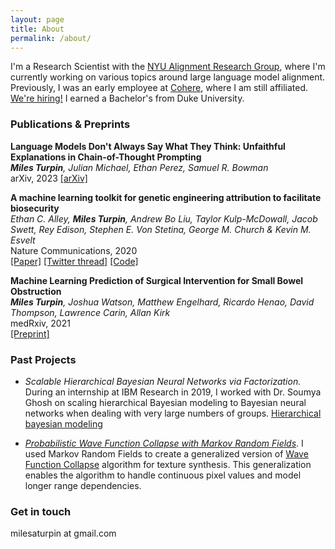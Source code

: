 ```yaml
---
layout: page
title: About
permalink: /about/
---
```


I'm a Research Scientist with the [NYU Alignment Research Group](https://wp.nyu.edu/arg/), where I'm currently working on various topics around large language model alignment. Previously, I was an early employee at [Cohere](https://www.cohere.ai), where I am still affiliated. [We're hiring!](https://jobs.lever.co/cohere/) I earned a Bachelor's from Duke University.

### Publications & Preprints

**Language Models Don't Always Say What They Think: Unfaithful Explanations in Chain-of-Thought Prompting**\
_**Miles Turpin**, Julian Michael, Ethan Perez, Samuel R. Bowman_\
arXiv, 2023
[[arXiv]](https://arxiv.org/abs/2305.04388)

**A machine learning toolkit for genetic engineering attribution to facilitate biosecurity**\
_Ethan C. Alley, **Miles Turpin**, Andrew Bo Liu, Taylor Kulp-McDowall, Jacob Swett, Rey Edison, Stephen E. Von Stetina, George M. Church & Kevin M. Esvelt_\
Nature Communications, 2020\
[[Paper]](https://www.nature.com/articles/s41467-020-19612-0) [[Twitter thread]](https://twitter.com/kesvelt/status/1336500662851526662) [[Code]](https://github.com/altLabs/attrib)

**Machine Learning Prediction of Surgical Intervention for Small Bowel Obstruction**\
_**Miles Turpin**, Joshua Watson, Matthew Engelhard, Ricardo Henao, David Thompson, Lawrence Carin, Allan Kirk_\
medRxiv, 2021\
[[Preprint]](https://www.medrxiv.org/content/10.1101/2021.04.13.21255428v1)

### Past Projects

* _Scalable Hierarchical Bayesian Neural Networks via Factorization._ During an internship at IBM Research in 2019, I worked with Dr. Soumya Ghosh on scaling hierarchical Bayesian modeling to Bayesian neural networks when dealing with very large numbers of groups. [Hierarchical bayesian modeling](https://en.wikipedia.org/wiki/Bayesian_hierarchical_modeling) 
<!-- (HBM) is a very elegant approach to integrating information about how datasets are structured. However, traditional HBMs have linear parameter growth w.r.t. to the number of groups, because they maintain a separate copy of model parameters for every group. If we have millions of groups and millions of parameters this is undesirable. In this project I explored using a low rank representation of the group-level parameters (i.e. neural net weight matrices) to cut parameter growth from a linear to constant factor rate. Essentially, instead of doing inference on model parameters, we do inference on latent variables, and map those latent variables model parameters. This can also be viewed as a [Bayesian Hypernetwork](https://arxiv.org/abs/1710.04759). -->

* _[Probabilistic Wave Function Collapse with Markov Random Fields](https://github.com/milesaturpin/probabilistic-wave-function-collapse)_. I used Markov Random Fields to create a generalized version of [Wave Function Collapse](https://github.com/mxgmn/WaveFunctionCollapse) algorithm for texture synthesis. This generalization enables the algorithm to handle continuous pixel values and model longer range dependencies. 
<!-- * _[Probabilistic Wave Function Collapse with Markov Random Fields](https://github.com/milesaturpin/probabilistic-wave-function-collapse)_. The [Wave Function Collapse](https://github.com/mxgmn/WaveFunctionCollapse) (WFC) algorithm from procedural generation synthesizes new images that try to match local relationships between blocks of pixels in a sample image. I realized that this algorithm is essentially an special instance of an undirected graphical model (aka Markov random field). The [Ising model](https://en.wikipedia.org/wiki/Ising_model) is the classic version of a simple MRF. WFC only works for categorical variables with few levels and only captures very local statistics. In this project I worked on a generalized version of the WFC algorithm enabling it to be used for continuous pixel values and modeling slightly longer range dependencies. The MCMC generated [some](https://github.com/milesaturpin/probabilistic-wave-function-collapse/blob/master/presentation/041320_050143.gif) [fun](https://github.com/milesaturpin/probabilistic-wave-function-collapse/blob/master/presentation/k2s1ts10000lb-1ub0.5_041420_124422.gif) [animations](https://github.com/milesaturpin/probabilistic-wave-function-collapse/blob/master/presentation/k18s9ts10000lb0.003ub0.1_041320_203604.gif). -->

### Get in touch

milesaturpin at gmail.com
